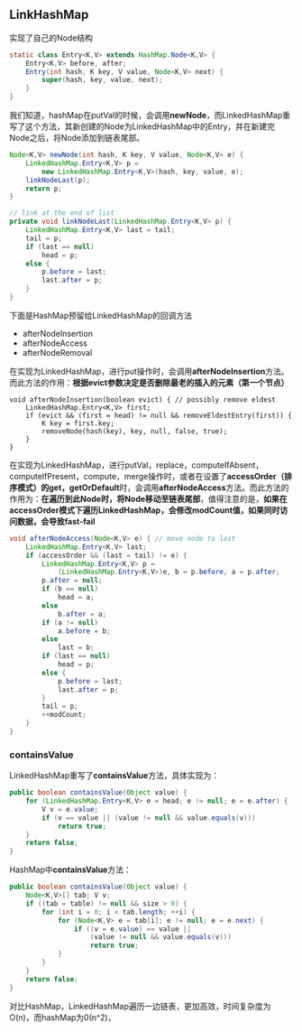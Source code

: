 ## LinkHashMap



实现了自己的Node结构

```java
static class Entry<K,V> extends HashMap.Node<K,V> {
    Entry<K,V> before, after;
    Entry(int hash, K key, V value, Node<K,V> next) {
        super(hash, key, value, next);
    }
}
```





我们知道，hashMap在putVal的时候，会调用**newNode**，而LinkedHashMap重写了这个方法，其新创建的Node为LinkedHashMap中的Entry，并在新建完Node之后，将Node添加到链表尾部。

```java
Node<K,V> newNode(int hash, K key, V value, Node<K,V> e) {
    LinkedHashMap.Entry<K,V> p =
        new LinkedHashMap.Entry<K,V>(hash, key, value, e);
    linkNodeLast(p);
    return p;
}

// link at the end of list
private void linkNodeLast(LinkedHashMap.Entry<K,V> p) {
    LinkedHashMap.Entry<K,V> last = tail;
    tail = p;
    if (last == null)
        head = p;
    else {
        p.before = last;
        last.after = p;
    }
}
```



下面是HashMap预留给LinkedHashMap的回调方法

- afterNodeInsertion
- afterNodeAccess
- afterNodeRemoval

在实现为LinkedHashMap，进行put操作时，会调用**afterNodeInsertion**方法。而此方法的作用：**根据evict参数决定是否删除最老的插入的元素（第一个节点）**

```jade
void afterNodeInsertion(boolean evict) { // possibly remove eldest
    LinkedHashMap.Entry<K,V> first;
    if (evict && (first = head) != null && removeEldestEntry(first)) {
        K key = first.key;
        removeNode(hash(key), key, null, false, true);
    }
}
```

在实现为LinkedHashMap，进行putVal，replace，computeIfAbsent，computeIfPresent，compute，merge操作时，或者在设置了**accessOrder（排序模式）的get，getOrDefault**时，会调用**afterNodeAccess**方法。而此方法的作用为：**在遍历到此Node时，将Node移动至链表尾部**，值得注意的是，**如果在accessOrder模式下遍历LinkedHashMap，会修改modCount值，如果同时访问数据，会导致fast-fail**

```java
void afterNodeAccess(Node<K,V> e) { // move node to last
    LinkedHashMap.Entry<K,V> last;
    if (accessOrder && (last = tail) != e) {
        LinkedHashMap.Entry<K,V> p =
            (LinkedHashMap.Entry<K,V>)e, b = p.before, a = p.after;
        p.after = null;
        if (b == null)
            head = a;
        else
            b.after = a;
        if (a != null)
            a.before = b;
        else
            last = b;
        if (last == null)
            head = p;
        else {
            p.before = last;
            last.after = p;
        }
        tail = p;
        ++modCount;
    }
}
```







### containsValue

LinkedHashMap重写了**containsValue**方法，具体实现为：

```java
public boolean containsValue(Object value) {
    for (LinkedHashMap.Entry<K,V> e = head; e != null; e = e.after) {
        V v = e.value;
        if (v == value || (value != null && value.equals(v)))
            return true;
    }
    return false;
}
```

HashMap中**containsValue**方法：

```java
public boolean containsValue(Object value) {
    Node<K,V>[] tab; V v;
    if ((tab = table) != null && size > 0) {
        for (int i = 0; i < tab.length; ++i) {
            for (Node<K,V> e = tab[i]; e != null; e = e.next) {
                if ((v = e.value) == value ||
                    (value != null && value.equals(v)))
                    return true;
            }
        }
    }
    return false;
}
```

对比HashMap，LinkedHashMap遍历一边链表，更加高效，时间复杂度为O(n)，而hashMap为0(n^2)，


